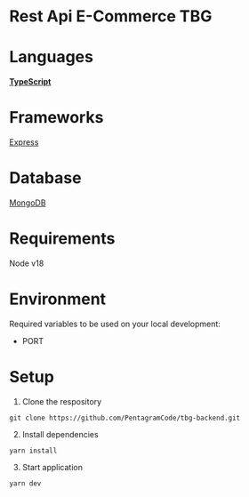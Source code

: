 # Rest Api E-Commerce TBG

# Languages

**[TypeScript](https://www.typescriptlang.org/docs/handbook/typescript-in-5-minutes.html)**

# Frameworks

[Express](https://expressjs.com)

# Database

[MongoDB](https://www.mongodb.com)

# Requirements
Node v18

# Environment

Required variables to be used on your local development:

- PORT

# Setup

1. Clone the respository
```
git clone https://github.com/PentagramCode/tbg-backend.git
```
2. Install dependencies

```
yarn install
```
3. Start application
```
yarn dev
```